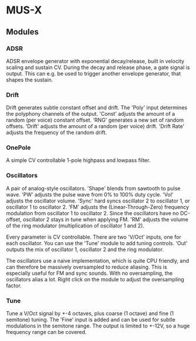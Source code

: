# MUS-X

## Modules

### ADSR
ADSR envelope generator with exponential decay/release, built in velocity scaling and sustain CV.
During the decay and release phase, a gate signal is output. This can e.g. be used to trigger another envelope generator, that shapes the sustain.

### Drift
Drift generates subtle constant offset and drift.
The 'Poly' input determines the polyphony channels of the output.
'Const' adjusts the amount of a random (per voice) constant offset.
'RNG' generates a new set of random offsets.
'Drift' adjusts the amount of a random (per voice) drift.
'Drift Rate' adjusts the frequency of the random drift.

### OnePole
A simple CV controllable 1-pole highpass and lowpass filter.

### Oscillators
A pair of analog-style oscillators.
'Shape' blends from sawtooth to pulse wave.
'PW' adjusts the pulse wave from 0% to 100% duty cycle.
'Vol' adjusts the oscillator volume.
'Sync' hard syncs oscillator 2 to oscillator 1, or oscillator 1 to oscillator 2.
'FM' adjusts the (Linear-Through-Zero) frequency modulation from oscillator 1 to oscillator 2.
Since the oscillators have no DC-offset, oscillator 2 stays in tune when applying FM.
'RM' adjusts the volume of the ring modulator (multiplication of oscillator 1 and 2).

Every parameter is CV controllable.
There are two 'V/Oct' inputs, one for each oscillator. You can use the 'Tune' module to add tuning controls.
'Out' outputs the mix of oscillator 1, oscillator 2 and the ring modulator.

The oscillators use a naive implementation, which is quite CPU friendly, and can therefore be massively oversampled to reduce aliasing.
This is especially useful for FM and sync sounds.
With no oversampling, the oscillators alias a lot.
Right click on the module to adjust the oversampling factor.

### Tune
Tune a V/Oct signal by +-4 octaves, plus coarse (1 octave) and fine (1 semitone) tuning.
The 'Fine' input is added and can be used for subtle modulations in the semitone range.
The output is limited to +-12V, so a huge frequency range can be covered.
